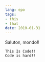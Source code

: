 ```yaml
---
lang: epo
tags:
- this
- that
date: 2010-01-31
---
```


Saluton, mondo!!

    This Is Code!!
    Code is hard!!